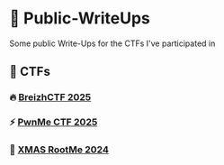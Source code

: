 # 📝 Public-WriteUps

Some public Write-Ups for the CTFs I've participated in

## 📜 CTFs  

### 🔥 [**BreizhCTF 2025**](/breizhctf-2025)
### ⚡ [**PwnMe CTF 2025**](/pwnmectf-2025)
### 🎄 [**XMAS RootMe 2024**](/xmas-rootme-2024)
